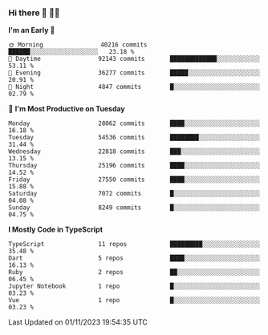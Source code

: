 ### Hi there 👋 🧑‍💻



<!--START_SECTION:waka-->
**I'm an Early 🐤** 

```text
🌞 Morning                40216 commits       ██████░░░░░░░░░░░░░░░░░░░   23.18 % 
🌆 Daytime                92143 commits       █████████████░░░░░░░░░░░░   53.11 % 
🌃 Evening                36277 commits       █████░░░░░░░░░░░░░░░░░░░░   20.91 % 
🌙 Night                  4847 commits        █░░░░░░░░░░░░░░░░░░░░░░░░   02.79 % 
```
📅 **I'm Most Productive on Tuesday** 

```text
Monday                   28062 commits       ████░░░░░░░░░░░░░░░░░░░░░   16.18 % 
Tuesday                  54536 commits       ████████░░░░░░░░░░░░░░░░░   31.44 % 
Wednesday                22818 commits       ███░░░░░░░░░░░░░░░░░░░░░░   13.15 % 
Thursday                 25196 commits       ████░░░░░░░░░░░░░░░░░░░░░   14.52 % 
Friday                   27550 commits       ████░░░░░░░░░░░░░░░░░░░░░   15.88 % 
Saturday                 7072 commits        █░░░░░░░░░░░░░░░░░░░░░░░░   04.08 % 
Sunday                   8249 commits        █░░░░░░░░░░░░░░░░░░░░░░░░   04.75 % 
```


**I Mostly Code in TypeScript** 

```text
TypeScript               11 repos            █████████░░░░░░░░░░░░░░░░   35.48 % 
Dart                     5 repos             ████░░░░░░░░░░░░░░░░░░░░░   16.13 % 
Ruby                     2 repos             ██░░░░░░░░░░░░░░░░░░░░░░░   06.45 % 
Jupyter Notebook         1 repo              █░░░░░░░░░░░░░░░░░░░░░░░░   03.23 % 
Vue                      1 repo              █░░░░░░░░░░░░░░░░░░░░░░░░   03.23 % 
```




 Last Updated on 01/11/2023 19:54:35 UTC
<!--END_SECTION:waka-->


